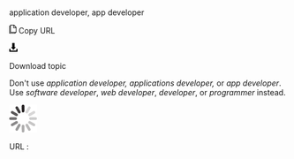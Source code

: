 # 

application developer, app developer

![Copy URL](media/application-developer-app-developer/Copy.png)
Copy URL

![Download](media/application-developer-app-developer/Download.png)

Download topic

Don't use *application developer,* *applications developer,* or *app developer*. Use *software developer*, *web developer*, *developer*, or *programmer* instead.

![In progress](media/application-developer-app-developer/activity-large.gif)

URL :
